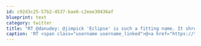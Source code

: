 ```yaml
---
id: c92d3c25-57b2-4537-bae6-c2eee30436af
blueprint: text
category: twitter
title: "RT @danudey: @jimpick 'Eclipse' is such a fitting name. It shrouds your life in darkness, and if you stare at it you'll go blind."
caption: 'RT <span class="username username_linked">@<a href="https://twitter.com/danudey" title="Daniel Fox">danudey</a></span>: <span class="username username_linked">@<a href="https://twitter.com/jimpick" title="Jim Pick">jimpick</a></span> ''Eclipse'' is such a fitting name. It shrouds your life in darkness, and if you stare at it you''ll go blind.'
---
```

